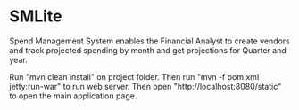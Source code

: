 SMLite
======

Spend Management System enables the Financial Analyst to create vendors and track projected spending by month and get projections for Quarter and year.

Run "mvn clean install" on project folder.
Then run  "mvn -f pom.xml jetty:run-war" to run web server.
Then open "http://localhost:8080/static" to open the main application page.